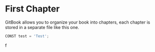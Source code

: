 # First Chapter

GitBook allows you to organize your book into chapters, each chapter is stored in a separate file like this one.

```js
CONST test = 'Test';
```

f



